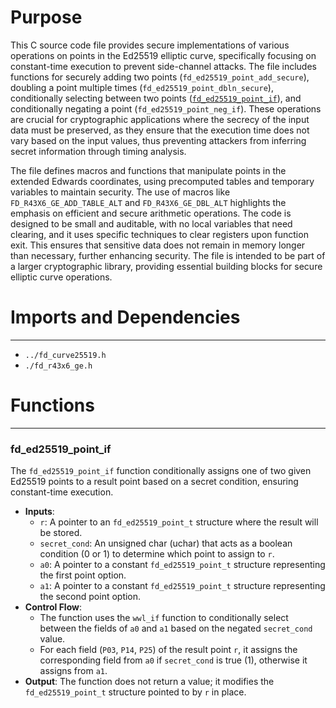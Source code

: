 # Purpose
This C source code file provides secure implementations of various operations on points in the Ed25519 elliptic curve, specifically focusing on constant-time execution to prevent side-channel attacks. The file includes functions for securely adding two points (`fd_ed25519_point_add_secure`), doubling a point multiple times (`fd_ed25519_point_dbln_secure`), conditionally selecting between two points ([`fd_ed25519_point_if`](#fd_ed25519_point_if)), and conditionally negating a point (`fd_ed25519_point_neg_if`). These operations are crucial for cryptographic applications where the secrecy of the input data must be preserved, as they ensure that the execution time does not vary based on the input values, thus preventing attackers from inferring secret information through timing analysis.

The file defines macros and functions that manipulate points in the extended Edwards coordinates, using precomputed tables and temporary variables to maintain security. The use of macros like `FD_R43X6_GE_ADD_TABLE_ALT` and `FD_R43X6_GE_DBL_ALT` highlights the emphasis on efficient and secure arithmetic operations. The code is designed to be small and auditable, with no local variables that need clearing, and it uses specific techniques to clear registers upon function exit. This ensures that sensitive data does not remain in memory longer than necessary, further enhancing security. The file is intended to be part of a larger cryptographic library, providing essential building blocks for secure elliptic curve operations.
# Imports and Dependencies

---
- `../fd_curve25519.h`
- `./fd_r43x6_ge.h`


# Functions

---
### fd\_ed25519\_point\_if<!-- {{#callable:fd_ed25519_point_if}} -->
The `fd_ed25519_point_if` function conditionally assigns one of two given Ed25519 points to a result point based on a secret condition, ensuring constant-time execution.
- **Inputs**:
    - `r`: A pointer to an `fd_ed25519_point_t` structure where the result will be stored.
    - `secret_cond`: An unsigned char (uchar) that acts as a boolean condition (0 or 1) to determine which point to assign to `r`.
    - `a0`: A pointer to a constant `fd_ed25519_point_t` structure representing the first point option.
    - `a1`: A pointer to a constant `fd_ed25519_point_t` structure representing the second point option.
- **Control Flow**:
    - The function uses the `wwl_if` function to conditionally select between the fields of `a0` and `a1` based on the negated `secret_cond` value.
    - For each field (`P03`, `P14`, `P25`) of the result point `r`, it assigns the corresponding field from `a0` if `secret_cond` is true (1), otherwise it assigns from `a1`.
- **Output**: The function does not return a value; it modifies the `fd_ed25519_point_t` structure pointed to by `r` in place.


